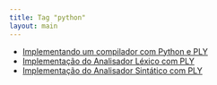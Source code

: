 ```yaml
---
title: Tag "python"
layout: main
---
```


* [Implementando um compilador com Python e PLY](/./teaching/lasalle/compilers/python_ply_compiler)
* [Implementação do Analisador Léxico com PLY](/./teaching/lasalle/compilers/python_ply_lex)
* [Implementação do Analisador Sintático com PLY](/./teaching/lasalle/compilers/python_ply_yacc)
